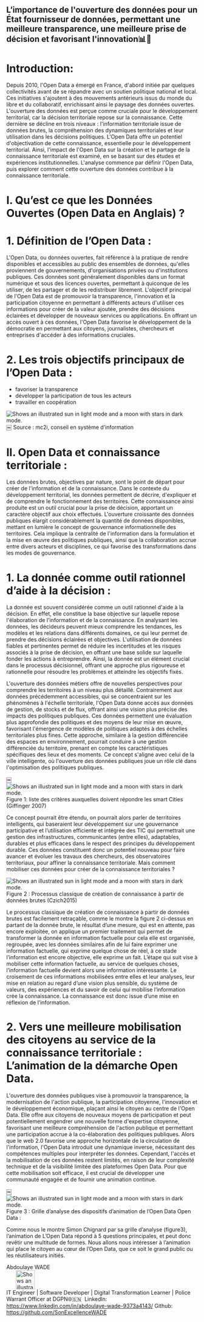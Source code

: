 ## L’importance de l'ouverture des données pour un État fournisseur de données, permettant une meilleure transparence, une meilleure prise de décision et favorisant l'innovation📊🪩


# Introduction:

Depuis 2010, l'Open Data a émergé en France, d'abord initiée par quelques collectivités avant de se répandre avec un soutien politique national et local. Ces initiatives s'ajoutent à des mouvements antérieurs issus du monde du libre et du collaboratif, enrichissant ainsi le paysage des données ouvertes. L'ouverture des données est perçue comme cruciale pour le développement territorial, car la décision territoriale repose sur la connaissance. Cette dernière se décline en trois niveaux : l'information territoriale issue de données brutes, la compréhension des dynamiques territoriales et leur utilisation dans les décisions politiques. L'Open Data offre un potentiel d'objectivation de cette connaissance, essentielle pour le développement territorial.
Ainsi, l'impact de l'Open Data sur la création et le partage de la connaissance territoriale est examiné, en se basant sur des études et expériences institutionnelles. L'analyse commence par définir l'Open Data, puis explorer comment cette ouverture des données contribue à la connaissance territoriale. 

# I. Qu’est ce que les Données Ouvertes (Open Data en Anglais) ?

# 1. Définition de l’Open Data :

L'Open Data, ou données ouvertes, fait référence à la pratique de rendre disponibles et accessibles au public des ensembles de données, qu'elles proviennent de gouvernements, d'organisations privées ou d'institutions publiques. Ces données sont généralement disponibles dans un format numérique et sous des licences ouvertes, permettant à quiconque de les utiliser, de les partager et de les redistribuer librement. L'objectif principal de l'Open Data est de promouvoir la transparence, l'innovation et la participation citoyenne en permettant à différents acteurs d'utiliser ces informations pour créer de la valeur ajoutée, prendre des décisions éclairées et développer de nouveaux services ou applications. En offrant un accès ouvert à ces données, l'Open Data favorise le développement de la démocratie en permettant aux citoyens, journalistes, chercheurs et entreprises d'accéder à des informations cruciales.

# 2. Les trois objectifs principaux de l’Open Data :

* favoriser la transparence 
* développer la participation de tous les acteurs
* travailler en coopération

<picture>
<img alt="Shows an illustrated sun in light mode and a moon with stars in dark mode." src="./images/open-data-1.png">
</picture>
￼
Source : mc2i, conseil en système d’information


# II. Open Data et connaissance territoriale :

Les données brutes, objectives par nature, sont le point de départ pour créer de l'information et de la connaissance. Dans le contexte du développement territorial, les données permettent de décrire, d'expliquer et de comprendre le fonctionnement des territoires. Cette connaissance ainsi produite est un outil crucial pour la prise de décision, apportant un caractère objectif aux choix effectués. L'ouverture croissante des données publiques élargit considérablement la quantité de données disponibles, mettant en lumière le concept de gouvernance informationnelle des territoires. Cela implique la centralité de l'information dans la formulation et la mise en œuvre des politiques publiques, ainsi que la collaboration accrue entre divers acteurs et disciplines, ce qui favorise des transformations dans les modes de gouvernance.

# 1. La donnée comme outil rationnel d’aide à la décision :

La donnée est souvent considérée comme un outil rationnel d'aide à la décision. En effet, elle constitue la base objective sur laquelle repose l'élaboration de l'information et de la connaissance. En analysant les données, les décideurs peuvent mieux comprendre les tendances, les modèles et les relations dans différents domaines, ce qui leur permet de prendre des décisions éclairées et objectives. L'utilisation de données fiables et pertinentes permet de réduire les incertitudes et les risques associés à la prise de décision, en offrant une base solide sur laquelle fonder les actions à entreprendre. Ainsi, la donnée est un élément crucial dans le processus décisionnel, offrant une approche plus rigoureuse et rationnelle pour résoudre les problèmes et atteindre les objectifs fixés.

L'ouverture des données métiers offre de nouvelles perspectives pour comprendre les territoires à un niveau plus détaillé. Contrairement aux données précédemment accessibles, qui se concentraient sur les phénomènes à l'échelle territoriale, l'Open Data donne accès aux données de gestion, de stocks et de flux, offrant ainsi une vision plus précise des impacts des politiques publiques. Ces données permettent une évaluation plus approfondie des politiques et des moyens de leur mise en œuvre, favorisant l'émergence de modèles de politiques adaptés à des échelles territoriales plus fines. Cette approche, similaire à la gestion différenciée des espaces en environnement, pourrait conduire à une gestion différenciée du territoire, prenant en compte les caractéristiques spécifiques des lieux et des moments. Ce concept s'aligne avec celui de la ville intelligente, où l'ouverture des données publiques joue un rôle clé dans l'optimisation des politiques publiques.

￼<picture>
<img alt="Shows an illustrated sun in light mode and a moon with stars in dark mode." src="./images/open-data.png">
Figure 1: liste des critères auxquelles doivent répondre les smart Cities (Giffinger 2007)

Ce concept pourrait être étendu, on pourrait alors parler de territoires intelligents, qui baseraient leur développement sur une gouvernance participative et l’utilisation efficiente et intégrée des TIC qui permettrait une gestion des infrastructures, communicantes (entre elles), adaptables, durables et plus efficaces dans le respect des principes du développement durable. Ces données constituent donc un potentiel nouveau pour faire avancer et évoluer les travaux des chercheurs, des observatoires territoriaux, pour affiner la connaissance territoriale. Mais comment mobiliser ces données pour créer de la connaissance territoriales ?

<picture>
<img alt="Shows an illustrated sun in light mode and a moon with stars in dark mode." src="./images/open-data-3.png">
</picture>
Figure 2 : Processus classique de création de connaissance à partir de données brutes (Czich2015) 

Le processus classique de création de connaissance à partir de données brutes est facilement retraçable, comme le montre la figure 2 ci-dessus en partant de la donnée brute, le résultat d’une mesure, qui est en attente, pas encore exploitée, on applique un premier traitement qui permet de transformer la donnée en information factuelle pour cela elle est organisée, regroupée, avec les données similaires afin de lui faire exprimer une information factuelle, qui exprime quelque chose de réel, à ce stade l’information est encore objective, elle exprime un fait. L’étape qui suit vise à mobiliser cette information factuelle, au service de quelques choses, l’information factuelle devient alors une information intéressante. Le croisement de ces informations mobilisées entre elles et leur analyses, leur mise en relation au regard d’une vision plus sensible, du système de valeurs, des expériences et du savoir de celui qui mobilise l’information crée la connaissance. La connaissance est donc issue d’une mise en réflexion de l’information.

# 2. Vers une meilleure mobilisation des citoyens au service de la connaissance territoriale : L’animation de la démarche Open Data.

L'ouverture des données publiques vise à promouvoir la transparence, la modernisation de l'action publique, la participation citoyenne, l'innovation et le développement économique, plaçant ainsi le citoyen au centre de l'Open Data. Elle offre aux citoyens de nouveaux moyens de participation et peut potentiellement engendrer une nouvelle forme d'expertise citoyenne, favorisant une meilleure compréhension de l'action publique et permettant une participation accrue à la co-élaboration des politiques publiques. Alors que le web 2.0 favorise une approche horizontale de la circulation de l'information, l'Open Data introduit une dynamique inverse, nécessitant des compétences multiples pour interpréter les données. Cependant, l'accès et la mobilisation de ces données restent limités, en raison de leur complexité technique et de la visibilité limitée des plateformes Open Data. Pour que cette mobilisation soit efficace, il est crucial de développer une communauté engagée et de fournir une animation continue.

￼<picture>
<img alt="Shows an illustrated sun in light mode and a moon with stars in dark mode." src="./images/open-data-4.png">
</picture>
Figure 3 : Grille d’analyse des dispositifs d’animation de l’Open Data Open Data :

Comme nous le montre Simon Chignard par sa grille d’analyse (figure3), l’animation de L’Open Data répond à 5 questions principales, et peut donc revêtir une multitude de formes. Nous allons nous intéresser à l’animation qui place le citoyen au cœur de l’Open Data, que ce soit le grand public ou les réutilisateurs initiés.

Abdoulaye WADE <br>
<picture style="margin-left: 25px">
<img alt="Shows an illustrated sun in light mode and a moon with stars in dark mode." src="./images/sonexcellence.JPG" width="50px" height="50px">
</picture><br>
IT Engineer | Software Developer | Digital Transformation Learner | Police Warrant Officer at DGPN🌐🇸🇳 
Linkedln: https://www.linkedin.com/in/abdoulaye-wade-9373a4143/
Github: https://github.com/SonExcellenceWADE
